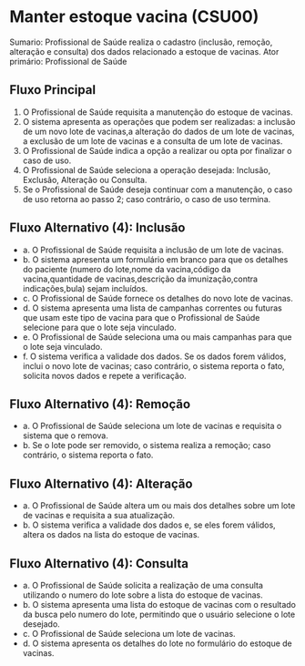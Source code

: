 # Manter estoque vacina (CSU00)
Sumario: Profissional de Saúde realiza o cadastro (inclusão, remoção, alteração e consulta) dos dados relacionado a estoque de vacinas.
Ator primário: Profissional de Saúde


## Fluxo Principal
1. O Profissional de Saúde requisita a manutenção do estoque de vacinas.
2. O sistema apresenta as operações que podem ser realizadas: a inclusão de um novo lote de vacinas,a alteração do dados de um lote de vacinas, a exclusão de um lote de vacinas e a consulta de um lote de vacinas.
3. O Profissional de Saúde indica a opção a realizar ou opta por finalizar o caso de uso.
4. O Profissional de Saúde seleciona a operação desejada: Inclusão, Exclusão, Alteração ou Consulta.
5. Se o Profissional de Saúde deseja continuar com a manutenção, o caso de uso retorna ao passo 2; caso contrário, o caso de uso termina. 

## Fluxo Alternativo (4): Inclusão
- a. O Profissional de Saúde requisita a inclusão de um lote de vacinas.
- b. O sistema apresenta um formulário em branco para que os detalhes do paciente (numero do lote,nome da vacina,código da vacina,quantidade de vacinas,descrição da imunização,contra indicações,bula) sejam incluídos.
- c. O Profissional de Saúde fornece os detalhes do novo lote de vacinas.
- d. O sistema apresenta uma lista de campanhas correntes ou futuras que usam este tipo de vacina para que o Profissional de Saúde selecione para que o lote seja vinculado.
- e. O Profissional de Saúde seleciona uma ou mais campanhas para que o lote seja vinculado.
- f. O sistema verifica a validade dos dados. Se os dados forem válidos, inclui o novo lote de vacinas; caso contrário, o sistema reporta o fato, solicita novos dados e repete a verificação. 

## Fluxo Alternativo (4): Remoção
- a. O Profissional de Saúde seleciona um lote de vacinas e requisita o sistema que o remova.
- b. Se o lote pode ser removido, o sistema realiza a remoção; caso contrário, o sistema reporta o fato. 

## Fluxo Alternativo (4): Alteração
- a. O Profissional de Saúde altera um ou mais dos detalhes sobre um lote de vacinas e requisita a sua atualização.
- b. O sistema verifica a validade dos dados e, se eles forem válidos, altera os dados na lista do estoque de vacinas. 

## Fluxo Alternativo (4): Consulta
- a. O Profissional de Saúde solicita a realização de uma consulta utilizando o numero do lote sobre a lista do estoque de vacinas.
- b. O sistema apresenta uma lista do estoque de vacinas com o resultado da busca pelo numero do lote, permitindo que o usuário selecione o lote desejado.
- c. O Profissional de Saúde seleciona um lote de vacinas.
- d. O sistema apresenta os detalhes do lote no formulário do estoque de vacinas.

